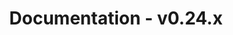 ---
title: Documentation - v0.24.x
layout: docs_version_index.html
path: /docs/v0.24.x
version: v0.24.x

github_url: "https://github.com/fastify/website/blob/master/src/website/layouts/docs_version_index.html"
---